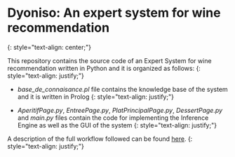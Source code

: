 # Dyoniso: An expert system for wine recommendation
{: style="text-align: center;"}

This repository contains the source code of an Expert System for wine recommendation written in Python and it is organized as follows:
{: style="text-align: justify;"}

-	*base_de_connaisance.pl* file contains the knowledge base of the system and it is written in Prolog
{: style="text-align: justify;"}

-	*AperitifPage.py*, *EntreePage.py*, *PlatPrincipalPage.py*, *DessertPage.py* and *main.py* files contain the code for implementing the Inference Engine as well as the GUI of the system
{: style="text-align: justify;"}

A description of the full workflow followed can be found [here](https://datastream101.github.io/blog/dyoniso-un-systeme-expert-pour-la-recommandation-des-vins/).
{: style="text-align: justify;"}